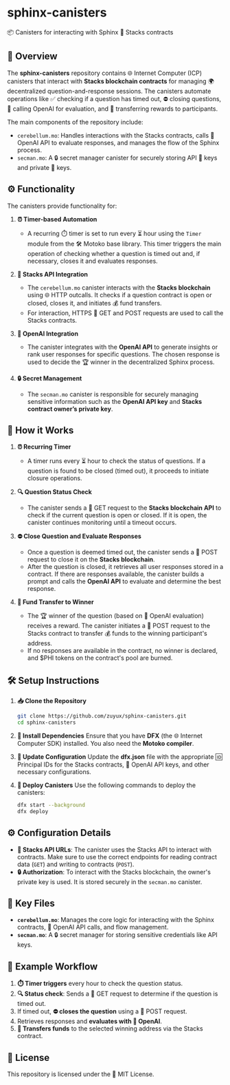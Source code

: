 # sphinx-canisters

📦 Canisters for interacting with Sphinx 🔗 Stacks contracts

## 📝 Overview

The **sphinx-canisters** repository contains 🌐 Internet Computer (ICP) canisters that interact with **Stacks blockchain contracts** for managing 🌍 decentralized question-and-response sessions. The canisters automate operations like ✅ checking if a question has timed out, ⛔ closing questions, 🤖 calling OpenAI for evaluation, and 💸 transferring rewards to participants.

The main components of the repository include:
- `cerebellum.mo`: Handles interactions with the Stacks contracts, calls 🤖 OpenAI API to evaluate responses, and manages the flow of the Sphinx process.
- `secman.mo`: A 🔒 secret manager canister for securely storing API 🔑 keys and private 🔑 keys.

## ⚙️ Functionality

The canisters provide functionality for:

1. **⏰ Timer-based Automation**
   - A recurring ⏱️ timer is set to run every ⏳ hour using the `Timer` module from the 🛠️ Motoko base library. This timer triggers the main operation of checking whether a question is timed out and, if necessary, closes it and evaluates responses.

2. **🔗 Stacks API Integration**
   - The `cerebellum.mo` canister interacts with the **Stacks blockchain** using 🌐 HTTP outcalls. It checks if a question contract is open or closed, closes it, and initiates 💰 fund transfers.
   - For interaction, HTTPS 📡 GET and POST requests are used to call the Stacks contracts.

3. **🤖 OpenAI Integration**
   - The canister integrates with the **OpenAI API** to generate insights or rank user responses for specific questions. The chosen response is used to decide the 🏆 winner in the decentralized Sphinx process.

4. **🔒 Secret Management**
   - The `secman.mo` canister is responsible for securely managing sensitive information such as the **OpenAI API key** and **Stacks contract owner’s private key**.

## 🚀 How it Works

1. **⏰ Recurring Timer**
   - A timer runs every ⏳ hour to check the status of questions. If a question is found to be closed (timed out), it proceeds to initiate closure operations.

2. **🔍 Question Status Check**
   - The canister sends a 📡 GET request to the **Stacks blockchain API** to check if the current question is open or closed. If it is open, the canister continues monitoring until a timeout occurs.

3. **⛔ Close Question and Evaluate Responses**
   - Once a question is deemed timed out, the canister sends a 📡 POST request to close it on the **Stacks blockchain**.
   - After the question is closed, it retrieves all user responses stored in a contract. If there are responses available, the canister builds a prompt and calls the **OpenAI API** to evaluate and determine the best response.

4. **💸 Fund Transfer to Winner**
   - The 🏆 winner of the question (based on 🤖 OpenAI evaluation) receives a reward. The canister initiates a 📡 POST request to the Stacks contract to transfer 💰 funds to the winning participant's address.
   - If no responses are available in the contract, no winner is declared, and $PHI tokens on the contract's pool are burned.

## 🛠️ Setup Instructions

1. **📥 Clone the Repository**
   ```sh
   git clone https://github.com/zuyux/sphinx-canisters.git
   cd sphinx-canisters
   ```

2. **🔧 Install Dependencies**
   Ensure that you have **DFX** (the 🌐 Internet Computer SDK) installed. You also need the **Motoko compiler**.

3. **📝 Update Configuration**
   Update the **dfx.json** file with the appropriate 🆔 Principal IDs for the Stacks contracts, 🤖 OpenAI API keys, and other necessary configurations.

4. **🚀 Deploy Canisters**
   Use the following commands to deploy the canisters:
   ```sh
   dfx start --background
   dfx deploy
   ```

## ⚙️ Configuration Details

- **🔗 Stacks API URLs**: The canister uses the Stacks API to interact with contracts. Make sure to use the correct endpoints for reading contract data (`GET`) and writing to contracts (`POST`).
- **🔒 Authorization**: To interact with the Stacks blockchain, the owner's private key is used. It is stored securely in the `secman.mo` canister.

## 📂 Key Files

- **`cerebellum.mo`**: Manages the core logic for interacting with the Sphinx contracts, 🤖 OpenAI API calls, and flow management.
- **`secman.mo`**: A 🔒 secret manager for storing sensitive credentials like API keys.

## 📝 Example Workflow

1. **⏱️ Timer triggers** every hour to check the question status.
2. **🔍 Status check**: Sends a 📡 GET request to determine if the question is timed out.
3. If timed out, **⛔ closes the question** using a 📡 POST request.
4. Retrieves responses and **evaluates with 🤖 OpenAI**.
5. **💸 Transfers funds** to the selected winning address via the Stacks contract.

## 📄 License
This repository is licensed under the 📝 MIT License.


